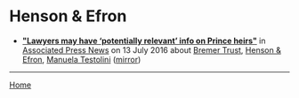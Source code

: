 # Henson & Efron

 - [**"Lawyers may have ‘potentially relevant’ info on Prince heirs"**](https://apnews.com/649c8b53a3514b54a7116f7f04641458) in [Associated Press News](https://apnews.com/) on 13 July 2016 about [Bremer Trust](../../topics/bremer-trust/index.md), [Henson & Efron](../../topics/henson-efron/index.md), [Manuela Testolini](../../topics/manuela-testolini/index.md) ([mirror](https://web.archive.org/web/*/https://apnews.com/649c8b53a3514b54a7116f7f04641458))

----

[Home](../)
